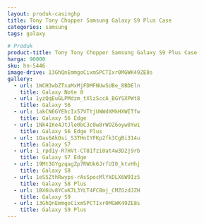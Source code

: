 ```yaml
---
layout: produk-casinghp
title: Tony Tony Chopper Samsung Galaxy S9 Plus Case
categories: samsung
tags: galaxy

# Produk
product-title: Tony Tony Chopper Samsung Galaxy S9 Plus Case
harga: 90000
sku: hn-5446
image-drive: 13GhQnEmmgoCixmSPCTIxr0MGWK49ZE8s
gallery:
  - url: 1WCH3wbZTxaMxMjFDMFNUwSUBe_8BDEln
    title: Galaxy Note 8
  - url: 1yzQqEuGLPMdzm_tXlzSccA_BGYSXPWt8
    title: Galaxy S6
  - url: 1akCN6GYEhcIx57VTtjUWWdXMkHXWITfw
    title: Galaxy S6 Edge
  - url: 1Nk41Ke4JtJle0bC3c0w8rWOZ6oyw8Ywi
    title: Galaxy S6 Edge Plus
  - url: 1Oas6AkOsi_S3THnIYFKp2fk3CgBi314u
    title: Galaxy S7
  - url: 1_rpd1y-R7HVt-CT81fzi0at4w3D2j9rb
    title: Galaxy S7 Edge
  - url: 19Mt3GYgzqagZp7RWUk6JrfUI0_ktvHhj
    title: Galaxy S8
  - url: 1eS5ZthRwyps-rAsSpocMlYkDLX6W9Iz5
    title: Galaxy S8 Plus
  - url: 1BX6Uv8YCuK7L3YLT4FC8mj_CMZGzdJZH
    title: Galaxy S9
  - url: 13GhQnEmmgoCixmSPCTIxr0MGWK49ZE8s
    title: Galaxy S9 Plus
---
```

